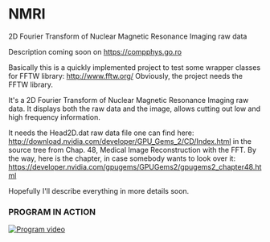 # NMRI
2D Fourier Transform of Nuclear Magnetic Resonance Imaging raw data

Description coming soon on https://compphys.go.ro

Basically this is a quickly implemented project to test some wrapper classes for FFTW library: http://www.fftw.org/ Obviously, the project needs the FFTW library.

It's a 2D Fourier Transform of Nuclear Magnetic Resonance Imaging raw data. It displays both the raw data and the image, allows cutting out low and high frequency information.


It needs the Head2D.dat raw data file one can find here: http://download.nvidia.com/developer/GPU_Gems_2/CD/Index.html in the source tree from Chap. 48, Medical Image Reconstruction with the FFT.
By the way, here is the chapter, in case somebody wants to look over it: https://developer.nvidia.com/gpugems/GPUGems2/gpugems2_chapter48.html

Hopefully I'll describe everything in more details soon.

### PROGRAM IN ACTION

[![Program video](https://img.youtube.com/vi/PJtFMdEHA1A/0.jpg)](https://youtu.be/PJtFMdEHA1A)
